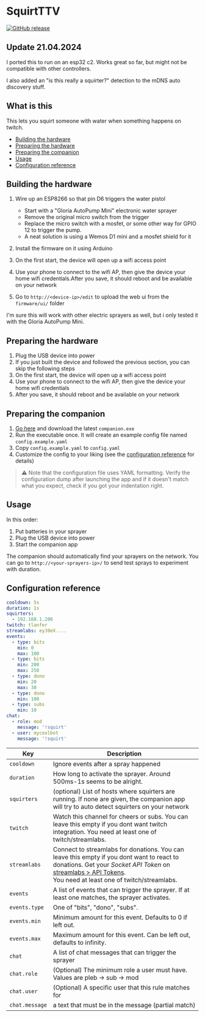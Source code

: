 # SquirtTTV

[![GitHub release](https://img.shields.io/github/release/tlanfer/squirtttv?include_prereleases=&sort=semver&color=blue)](https://github.com/tlanfer/squirtttv/releases)

## Update 21.04.2024

I ported this to run on an esp32 c2. Works great so far, but might not be compatible with other controllers.

I also added an "is this really a squirter?" detection to the mDNS auto discovery stuff.

## What is this

This lets you squirt someone with water when something happens on twitch.

* [Building the hardware](#building-the-hardware)
* [Preparing the hardware](#preparing-the-hardware)
* [Preparing the companion](#preparing-the-companion)
* [Usage](#usage)
* [Configuration reference](#configuration-reference)

## Building the hardware

1. Wire up an ESP8266 so that pin D6 triggers the water pistol

   * Start with a "Gloria AutoPump Mini" electronic water sprayer
   * Remove the original micro switch from the trigger
   * Replace the micro switch with a mosfet, or some other way for GPIO 12 to trigger the pump.
   * A neat solution is using a Wemos D1 mini and a mosfet shield for it

2. Install the firmware on it using Arduino
3. On the first start, the device will open up a wifi access point
4. Use your phone to connect to the wifi AP, then give the device your home wifi credentials.After you save, it should reboot and be available on your network
5. Go to `http://<device-ip>/edit` to upload the web ui from the `firmware/ui/` folder

I'm sure this will work with other electric sprayers as well, but i only tested it with the Gloria AutoPump Mini.

## Preparing the hardware

1. Plug the USB device into power
2. If you just built the device and followed the previous section, you can skip the following steps
3. On the first start, the device will open up a wifi access point
5. Use your phone to connect to the wifi AP, then give the device your home wifi credentials
6. After you save, it should reboot and be available on your network 

## Preparing the companion

1. [Go here](/releases/tag/latest) and download the latest `companion.exe`
2. Run the executable once. It will create an example config file named `config.example.yaml`
3. Copy `config.example.yaml` to `config.yaml`
4. Customize the config to your liking (see the [configuration reference](#configuration-reference) for details)

> ⚠ Note that the configuration file uses YAML formatting.
>   Verify the configuration dump after launching the app and if it doesn't match what you expect, check if you 
>   got your indentation right.

## Usage

In this order:
1. Put batteries in your sprayer
2. Plug the USB device into power
3. Start the companion app

The companion should automatically find your sprayers on the network.
You can go to `http://<your-sprayers-ip>/` to send test sprays to experiment with duration.

## Configuration reference

```yaml
cooldown: 5s
duration: 1s
squirters:
  - 192.168.1.200
twitch: tlanfer
streamlabs: eyJ0eX....
events:
  - type: bits
    min: 0
    max: 100
  - type: bits
    min: 200
    max: 250
  - type: dono
    min: 20
    max: 30
  - type: dono
    min: 100
  - type: subs
    min: 10
chat:
  - role: mod
    message: '!squirt'
  - user: mycoolbot
    message: '!squirt'
```

| Key            | Description                                                                                                                                                                                                                                                                |
|----------------|----------------------------------------------------------------------------------------------------------------------------------------------------------------------------------------------------------------------------------------------------------------------------|
| `cooldown`     | Ignore events after a spray happened                                                                                                                                                                                                                                       |
| `duration`     | How long to activate the sprayer. Around 500ms-1s seems to be alright.                                                                                                                                                                                                     |
| `squirters`    | (optional) List of hosts where squirters are running. If none are given, the companion app will try to auto detect squirters on your network                                                                                                                               | 
| `twitch`       | Watch this channel for cheers or subs. You can leave this empty if you dont want twitch integration. You need at least one of twitch/streamlabs.                                                                                                                           |
| `streamlabs`   | Connect to streamlabs for donations. You can leave this empty if you dont want to react to donations. Get your *Socket API Token* on [streamlabs > API Tokens](https://streamlabs.com/dashboard#/settings/api-settings). <br/> You need at least one of twitch/streamlabs. |
| `events`       | A list of events that can trigger the sprayer. If at least one matches, the sprayer activates.                                                                                                                                                                             |
| `events.type`  | One of "bits", "dono", "subs".                                                                                                                                                                                                                                             |
| `events.min`   | Minimum amount for this event. Defaults to 0 if left out.                                                                                                                                                                                                                  |
| `events.max`   | Maximum amount for this event. Can be left out, defaults to infinity.                                                                                                                                                                                                      |
| `chat`         | A list of chat messages that can trigger the sprayer                                                                                                                                                                                                                       |
| `chat.role`    | (Optional) The minimum role a user must have. Values are pleb -> sub -> mod                                                                                                                                                                                                |
| `chat.user`    | (Optional) A specific user that this rule matches for                                                                                                                                                                                                                      |
| `chat.message` | a text that must be in the message (partial match)                                                                                                                                                                                                                         |

